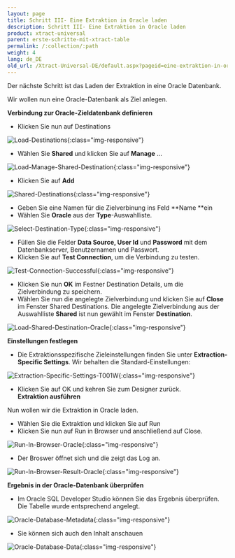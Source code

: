 ```yaml
---
layout: page
title: Schritt III- Eine Extraktion in Oracle laden
description: Schritt III- Eine Extraktion in Oracle laden
product: xtract-universal
parent: erste-schritte-mit-xtract-table
permalink: /:collection/:path
weight: 4
lang: de_DE
old_url: /Xtract-Universal-DE/default.aspx?pageid=eine-extraktion-in-oracle-laden
---
```


Der nächste Schritt ist das Laden der Extraktion in eine Oracle Datenbank. 

Wir wollen nun eine Oracle-Datenbank als Ziel anlegen.

**Verbindung zur Oracle-Zieldatenbank definieren**

- Klicken Sie nun auf Destinations

![Load-Destinations](/img/content/Load-Destinations.jpg){:class="img-responsive"}

- Wählen Sie **Shared** und klicken Sie auf **Manage** ... 

![Load-Manage-Shared-Destination](/img/content/Load-Manage-Shared-Destination.jpg){:class="img-responsive"}

- Klicken Sie auf **Add**

![Shared-Destinations](/img/content/Shared-Destinations.jpg){:class="img-responsive"}

- Geben Sie eine Namen für die Zielverbinung ins Feld **Name **ein
- Wählen Sie **Oracle** aus der **Type**-Auswahlliste.

![Select-Destination-Type](/img/content/Select-Destination-Type.jpg){:class="img-responsive"}

- Füllen Sie die Felder **Data Source, User Id** und **Password** mit dem Datenbankserver, Benutzernamen und Passwort.
- Klicken Sie auf **Test Connection**, um die Verbindung zu testen.

![Test-Connection-Successful](/img/content/Test-Connection-Successful.jpg){:class="img-responsive"}

- Klicken Sie nun **OK** im Festner Destination Details, um die Zielverbindung zu speichern.   
- Wählen Sie nun die angelegte Zielverbindung und klicken Sie auf **Close** im Fenster Shared Destinations.
Die angelegte Zielverbindung aus der Auswahlliste **Shared** ist nun gewählt im Fenster **Destination**.


![Load-Shared-Destination-Oracle](/img/content/Load-Shared-Destination-Oracle.jpg){:class="img-responsive"}

**Einstellungen festlegen**

- Die Extraktionsspezifische Zieleinstellungen finden Sie unter **Extraction-Specific Settings**. Wir behalten die Standard-Einstellungen:


![Extraction-Specific-Settings-T001W](/img/content/Extraction-Specific-Settings-T001W.jpg){:class="img-responsive"}

- Klicken Sie auf OK und kehren Sie zum Designer zurück.             
**Extraktion ausführen**
            
Nun wollen wir die Extraktion in Oracle laden.
- Wählen Sie die Extraktion und klicken Sie auf Run 
- Klicken Sie nun auf Run in Browser und anschließend auf Close.

![Run-In-Browser-Oracle](/img/content/Run-In-Browser-Oracle.jpg){:class="img-responsive"}

- Der Broswer öffnet sich und die zeigt das Log an.


![Run-In-Browser-Result-Oracle](/img/content/Run-In-Browser-Result-Oracle.jpg){:class="img-responsive"}

**Ergebnis in der Oracle-Datenbank überprüfen**

- Im Oracle SQL Developer Studio können Sie das Ergebnis überprüfen. Die Tabelle wurde entsprechend angelegt.

![Oracle-Database-Metadata](/img/content/Oracle-Database-Metadata.jpg){:class="img-responsive"}

- Sie können sich auch den Inhalt anschauen

![Oracle-Database-Data](/img/content/Oracle-Database-Data.jpg){:class="img-responsive"}

